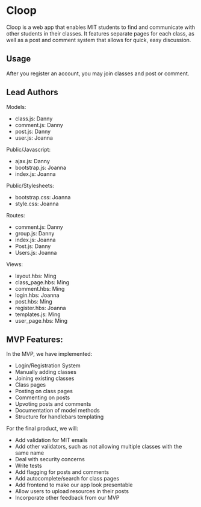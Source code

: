 # Cloop

Cloop is a web app that enables MIT students to find and communicate with other students in their classes. It features separate pages for each class, as well as a post and comment system that allows for quick, easy discussion.

## Usage

After you register an account, you may join classes and post or comment.

## Lead Authors

Models:
- class.js: Danny
- comment.js: Danny
- post.js: Danny
- user.js: Joanna

Public/Javascript:
- ajax.js: Danny
- bootstrap.js: Joanna
- index.js: Joanna

Public/Stylesheets:
- bootstrap.css: Joanna
- style.css: Joanna

Routes:
- comment.js: Danny
- group.js: Danny
- index.js: Joanna
- Post.js: Danny
- Users.js: Joanna

Views:
- layout.hbs: Ming
- class_page.hbs: Ming
- comment.hbs: Ming
- login.hbs: Joanna
- post.hbs: Ming
- register.hbs: Joanna
- templates.js: Ming
- user_page.hbs: Ming

## MVP Features:

In the MVP, we have implemented:
- Login/Registration System
- Manually adding classes
- Joining existing classes
- Class pages
- Posting on class pages
- Commenting on posts
- Upvoting posts and comments
- Documentation of model methods
- Structure for handlebars templating

For the final product, we will:
- Add validation for MIT emails
- Add other validators, such as not allowing multiple classes with the same name
- Deal with security concerns
- Write tests 
- Add flagging for posts and comments
- Add autocomplete/search for class pages
- Add frontend to make our app look presentable
- Allow users to upload resources in their posts
- Incorporate other feedback from our MVP